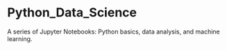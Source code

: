 # Python_Data_Science
A series of Jupyter Notebooks: Python basics, data analysis, and machine learning.
